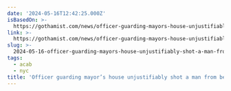 ```yaml
---
date: '2024-05-16T12:42:25.000Z'
isBasedOn: >-
  https://gothamist.com/news/officer-guarding-mayors-house-unjustifiably-shot-a-man-from-behind-lawsuit-says
link: >-
  https://gothamist.com/news/officer-guarding-mayors-house-unjustifiably-shot-a-man-from-behind-lawsuit-says
slug: >-
  2024-05-16-officer-guarding-mayors-house-unjustifiably-shot-a-man-from-behind-lawsui
tags:
  - acab
  - nyc
title: 'Officer guarding mayor’s house unjustifiably shot a man from behind, lawsui'
---
```

 
